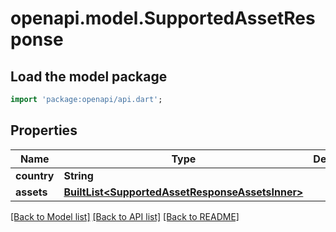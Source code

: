 # openapi.model.SupportedAssetResponse

## Load the model package
```dart
import 'package:openapi/api.dart';
```

## Properties
Name | Type | Description | Notes
------------ | ------------- | ------------- | -------------
**country** | **String** |  | 
**assets** | [**BuiltList&lt;SupportedAssetResponseAssetsInner&gt;**](SupportedAssetResponseAssetsInner.md) |  | 

[[Back to Model list]](../README.md#documentation-for-models) [[Back to API list]](../README.md#documentation-for-api-endpoints) [[Back to README]](../README.md)



